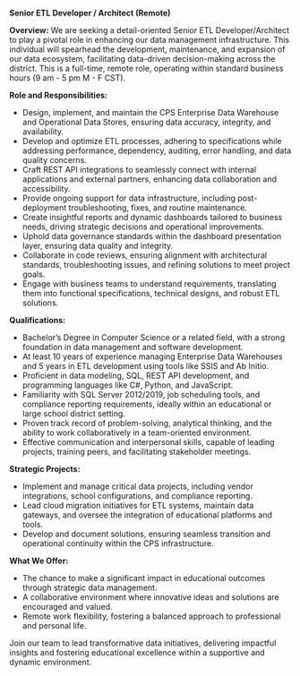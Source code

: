 **Senior ETL Developer / Architect (Remote)**

**Overview:**
We are seeking a detail-oriented Senior ETL Developer/Architect to play a pivotal role in enhancing our data management infrastructure. This individual will spearhead the development, maintenance, and expansion of our data ecosystem, facilitating data-driven decision-making across the district. This is a full-time, remote role, operating within standard business hours (9 am - 5 pm M - F CST).

**Role and Responsibilities:**
- Design, implement, and maintain the CPS Enterprise Data Warehouse and Operational Data Stores, ensuring data accuracy, integrity, and availability.
- Develop and optimize ETL processes, adhering to specifications while addressing performance, dependency, auditing, error handling, and data quality concerns.
- Craft REST API integrations to seamlessly connect with internal applications and external partners, enhancing data collaboration and accessibility.
- Provide ongoing support for data infrastructure, including post-deployment troubleshooting, fixes, and routine maintenance.
- Create insightful reports and dynamic dashboards tailored to business needs, driving strategic decisions and operational improvements.
- Uphold data governance standards within the dashboard presentation layer, ensuring data quality and integrity.
- Collaborate in code reviews, ensuring alignment with architectural standards, troubleshooting issues, and refining solutions to meet project goals.
- Engage with business teams to understand requirements, translating them into functional specifications, technical designs, and robust ETL solutions.

**Qualifications:**
- Bachelor’s Degree in Computer Science or a related field, with a strong foundation in data management and software development.
- At least 10 years of experience managing Enterprise Data Warehouses and 5 years in ETL development using tools like SSIS and Ab Initio.
- Proficient in data modeling, SQL, REST API development, and programming languages like C#, Python, and JavaScript.
- Familiarity with SQL Server 2012/2019, job scheduling tools, and compliance reporting requirements, ideally within an educational or large school district setting.
- Proven track record of problem-solving, analytical thinking, and the ability to work collaboratively in a team-oriented environment.
- Effective communication and interpersonal skills, capable of leading projects, training peers, and facilitating stakeholder meetings.

**Strategic Projects:**
- Implement and manage critical data projects, including vendor integrations, school configurations, and compliance reporting.
- Lead cloud migration initiatives for ETL systems, maintain data gateways, and oversee the integration of educational platforms and tools.
- Develop and document solutions, ensuring seamless transition and operational continuity within the CPS infrastructure.

**What We Offer:**
- The chance to make a significant impact in educational outcomes through strategic data management.
- A collaborative environment where innovative ideas and solutions are encouraged and valued.
- Remote work flexibility, fostering a balanced approach to professional and personal life.

Join our team to lead transformative data initiatives, delivering impactful insights and fostering educational excellence within a supportive and dynamic environment.
